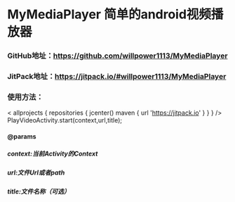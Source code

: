 # MyMediaPlayer 简单的android视频播放器
### GitHub地址：https://github.com/willpower1113/MyMediaPlayer
### JitPack地址：https://jitpack.io/#willpower1113/MyMediaPlayer
### 使用方法：
< allprojects {
    repositories {
        jcenter()
        maven { url 'https://jitpack.io' }
    }
} />
PlayVideoActivity.start(context,url,title);
#### @params 
##### context:当前Activity的Context
##### url:文件Url或者path
##### title:文件名称（可选）
